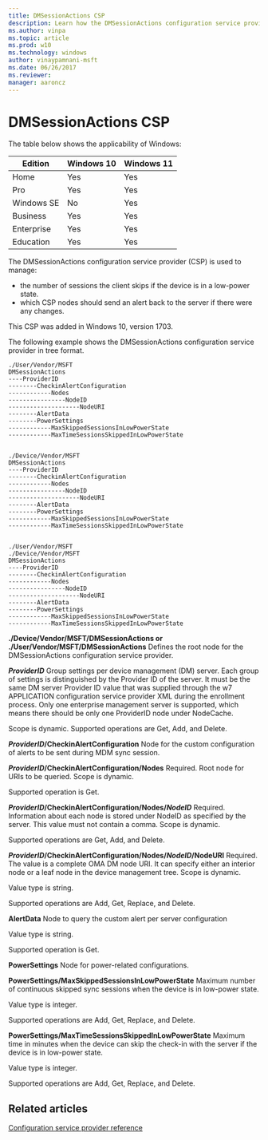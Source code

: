 ```yaml
---
title: DMSessionActions CSP
description: Learn how the DMSessionActions configuration service provider (CSP) is used to manage the number of sessions the client skips if the device is in a low-power state.
ms.author: vinpa
ms.topic: article
ms.prod: w10
ms.technology: windows
author: vinaypamnani-msft
ms.date: 06/26/2017
ms.reviewer:
manager: aaroncz
---
```


# DMSessionActions CSP

The table below shows the applicability of Windows:

|Edition|Windows 10|Windows 11|
|--- |--- |--- |
|Home|Yes|Yes|
|Pro|Yes|Yes|
|Windows SE|No|Yes|
|Business|Yes|Yes|
|Enterprise|Yes|Yes|
|Education|Yes|Yes|

The DMSessionActions configuration service provider (CSP) is used to manage:

- the number of sessions the client skips if the device is in a low-power state.
- which CSP nodes should send an alert back to the server if there were any changes.

This CSP was added in Windows 10, version 1703.

The following example shows the DMSessionActions configuration service provider in tree format.
```
./User/Vendor/MSFT
DMSessionActions
----ProviderID
--------CheckinAlertConfiguration
------------Nodes
----------------NodeID
--------------------NodeURI
--------AlertData
--------PowerSettings
------------MaxSkippedSessionsInLowPowerState
------------MaxTimeSessionsSkippedInLowPowerState


./Device/Vendor/MSFT
DMSessionActions
----ProviderID
--------CheckinAlertConfiguration
------------Nodes
----------------NodeID
--------------------NodeURI
--------AlertData
--------PowerSettings
------------MaxSkippedSessionsInLowPowerState
------------MaxTimeSessionsSkippedInLowPowerState


./User/Vendor/MSFT
./Device/Vendor/MSFT
DMSessionActions
----ProviderID
--------CheckinAlertConfiguration
------------Nodes
----------------NodeID
--------------------NodeURI
--------AlertData
--------PowerSettings
------------MaxSkippedSessionsInLowPowerState
------------MaxTimeSessionsSkippedInLowPowerState
```

<a href="" id="vendor-msft-dmsessionactions"></a>**./Device/Vendor/MSFT/DMSessionActions or ./User/Vendor/MSFT/DMSessionActions**
Defines the root node for the DMSessionActions configuration service provider.

<a href="" id="providerid"></a>***ProviderID***
Group settings per device management (DM) server. Each group of settings is distinguished by the Provider ID of the server. It must be the same DM server Provider ID value that was supplied through the w7 APPLICATION configuration service provider XML during the enrollment process. Only one enterprise management server is supported, which means there should be only one ProviderID node under NodeCache.

Scope is dynamic. Supported operations are Get, Add, and Delete.

<a href="" id="checkinalertconfiguration"></a>***ProviderID*/CheckinAlertConfiguration**
Node for the custom configuration of alerts to be sent during MDM sync session.

<a href="" id="nodes"></a>***ProviderID*/CheckinAlertConfiguration/Nodes**
Required. Root node for URIs to be queried. Scope is dynamic.

Supported operation is Get.

<a href="" id="nodeid"></a>***ProviderID*/CheckinAlertConfiguration/Nodes/*NodeID***
Required. Information about each node is stored under NodeID as specified by the server. This value must not contain a comma. Scope is dynamic.

Supported operations are Get, Add, and Delete.

<a href="" id="nodeuri"></a>***ProviderID*/CheckinAlertConfiguration/Nodes/*NodeID*/NodeURI**
Required. The value is a complete OMA DM node URI. It can specify either an interior node or a leaf node in the device management tree. Scope is dynamic.

Value type is string.

Supported operations are Add, Get, Replace, and Delete.

<a href="" id="alertdata"></a>**AlertData**
Node to query the custom alert per server configuration

Value type is string.

Supported operation is Get.

<a href="" id="powersettings"></a>**PowerSettings**
Node for power-related configurations.

<a href="" id="maxskippedsessionsinlowpowerstate"></a>**PowerSettings/MaxSkippedSessionsInLowPowerState**
Maximum number of continuous skipped sync sessions when the device is in low-power state.

Value type is integer.

Supported operations are Add, Get, Replace, and Delete.

<a href="" id="maxtimesessionsskippedinlowpowerstate"></a>**PowerSettings/MaxTimeSessionsSkippedInLowPowerState**
Maximum time in minutes when the device can skip the check-in with the server if the device is in low-power state.

Value type is integer.

Supported operations are Add, Get, Replace, and Delete.

## Related articles

[Configuration service provider reference](index.yml)
